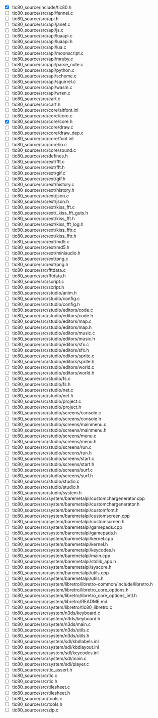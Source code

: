 - [x] tic80_source/include/tic80.h
- [ ] tic80_source/src/api/fennel.c
- [ ] tic80_source/src/api.h
- [ ] tic80_source/src/api/janet.c
- [ ] tic80_source/src/api/js.c
- [ ] tic80_source/src/api/luaapi.c
- [ ] tic80_source/src/api/luaapi.h
- [ ] tic80_source/src/api/lua.c
- [ ] tic80_source/src/api/moonscript.c
- [ ] tic80_source/src/api/mruby.c
- [ ] tic80_source/src/api/parse_note.c
- [ ] tic80_source/src/api/python.c
- [ ] tic80_source/src/api/scheme.c
- [ ] tic80_source/src/api/squirrel.c
- [ ] tic80_source/src/api/wasm.c
- [ ] tic80_source/src/api/wren.c
- [ ] tic80_source/src/cart.c
- [ ] tic80_source/src/cart.h
- [ ] tic80_source/src/core/altfont.inl
- [ ] tic80_source/src/core/core.c
- [x] tic80_source/src/core/core.h
- [ ] tic80_source/src/core/draw.c
- [ ] tic80_source/src/core/draw_dep.c
- [ ] tic80_source/src/core/font.inl
- [ ] tic80_source/src/core/io.c
- [ ] tic80_source/src/core/sound.c
- [ ] tic80_source/src/defines.h
- [ ] tic80_source/src/ext/fft.c
- [ ] tic80_source/src/ext/fft.h
- [ ] tic80_source/src/ext/gif.c
- [ ] tic80_source/src/ext/gif.h
- [ ] tic80_source/src/ext/history.c
- [ ] tic80_source/src/ext/history.h
- [ ] tic80_source/src/ext/json.c
- [ ] tic80_source/src/ext/json.h
- [ ] tic80_source/src/ext/kiss_fft.c
- [ ] tic80_source/src/ext/_kiss_fft_guts.h
- [ ] tic80_source/src/ext/kiss_fft.h
- [ ] tic80_source/src/ext/kiss_fft_log.h
- [ ] tic80_source/src/ext/kiss_fftr.c
- [ ] tic80_source/src/ext/kiss_fftr.h
- [ ] tic80_source/src/ext/md5.c
- [ ] tic80_source/src/ext/md5.h
- [ ] tic80_source/src/ext/miniaudio.h
- [ ] tic80_source/src/ext/png.c
- [ ] tic80_source/src/ext/png.h
- [ ] tic80_source/src/fftdata.c
- [ ] tic80_source/src/fftdata.h
- [ ] tic80_source/src/script.c
- [ ] tic80_source/src/script.h
- [ ] tic80_source/src/studio/anim.h
- [ ] tic80_source/src/studio/config.c
- [ ] tic80_source/src/studio/config.h
- [ ] tic80_source/src/studio/editors/code.c
- [ ] tic80_source/src/studio/editors/code.h
- [ ] tic80_source/src/studio/editors/map.c
- [ ] tic80_source/src/studio/editors/map.h
- [ ] tic80_source/src/studio/editors/music.c
- [ ] tic80_source/src/studio/editors/music.h
- [ ] tic80_source/src/studio/editors/sfx.c
- [ ] tic80_source/src/studio/editors/sfx.h
- [ ] tic80_source/src/studio/editors/sprite.c
- [ ] tic80_source/src/studio/editors/sprite.h
- [ ] tic80_source/src/studio/editors/world.c
- [ ] tic80_source/src/studio/editors/world.h
- [ ] tic80_source/src/studio/fs.c
- [ ] tic80_source/src/studio/fs.h
- [ ] tic80_source/src/studio/net.c
- [ ] tic80_source/src/studio/net.h
- [ ] tic80_source/src/studio/project.c
- [ ] tic80_source/src/studio/project.h
- [ ] tic80_source/src/studio/screens/console.c
- [ ] tic80_source/src/studio/screens/console.h
- [ ] tic80_source/src/studio/screens/mainmenu.c
- [ ] tic80_source/src/studio/screens/mainmenu.h
- [ ] tic80_source/src/studio/screens/menu.c
- [ ] tic80_source/src/studio/screens/menu.h
- [ ] tic80_source/src/studio/screens/run.c
- [ ] tic80_source/src/studio/screens/run.h
- [ ] tic80_source/src/studio/screens/start.c
- [ ] tic80_source/src/studio/screens/start.h
- [ ] tic80_source/src/studio/screens/surf.c
- [ ] tic80_source/src/studio/screens/surf.h
- [ ] tic80_source/src/studio/studio.c
- [ ] tic80_source/src/studio/studio.h
- [ ] tic80_source/src/studio/system.h
- [ ] tic80_source/src/system/baremetalpi/customchargenerator.cpp
- [ ] tic80_source/src/system/baremetalpi/customchargenerator.h
- [ ] tic80_source/src/system/baremetalpi/customfont.h
- [ ] tic80_source/src/system/baremetalpi/customscreen.cpp
- [ ] tic80_source/src/system/baremetalpi/customscreen.h
- [ ] tic80_source/src/system/baremetalpi/gamepads.cpp
- [ ] tic80_source/src/system/baremetalpi/gamepads.h
- [ ] tic80_source/src/system/baremetalpi/kernel.cpp
- [ ] tic80_source/src/system/baremetalpi/kernel.h
- [ ] tic80_source/src/system/baremetalpi/keycodes.h
- [ ] tic80_source/src/system/baremetalpi/main.cpp
- [ ] tic80_source/src/system/baremetalpi/stdlib_app.h
- [ ] tic80_source/src/system/baremetalpi/syscore.h
- [ ] tic80_source/src/system/baremetalpi/utils.cpp
- [ ] tic80_source/src/system/baremetalpi/utils.h
- [ ] tic80_source/src/system/libretro/libretro-common/include/libretro.h
- [ ] tic80_source/src/system/libretro/libretro_core_options.h
- [ ] tic80_source/src/system/libretro/libretro_core_options_intl.h
- [ ] tic80_source/src/system/libretro/README.md
- [ ] tic80_source/src/system/libretro/tic80_libretro.c
- [ ] tic80_source/src/system/n3ds/keyboard.c
- [ ] tic80_source/src/system/n3ds/keyboard.h
- [ ] tic80_source/src/system/n3ds/main.c
- [ ] tic80_source/src/system/n3ds/utils.c
- [ ] tic80_source/src/system/n3ds/utils.h
- [ ] tic80_source/src/system/sdl/kbdlabels.inl
- [ ] tic80_source/src/system/sdl/kbdlayout.inl
- [ ] tic80_source/src/system/sdl/keycodes.inl
- [ ] tic80_source/src/system/sdl/main.c
- [ ] tic80_source/src/system/sdl/player.c
- [ ] tic80_source/src/tic_assert.h
- [ ] tic80_source/src/tic.c
- [ ] tic80_source/src/tic.h
- [ ] tic80_source/src/tilesheet.c
- [ ] tic80_source/src/tilesheet.h
- [ ] tic80_source/src/tools.c
- [ ] tic80_source/src/tools.h
- [ ] tic80_source/src/zip.c
